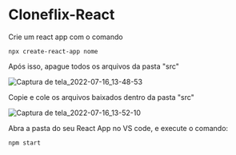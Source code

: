 # Cloneflix-React
Crie um react app com o comando 

```npx create-react-app nome```

Após isso, apague todos os arquivos da pasta "src"

![Captura de tela_2022-07-16_13-48-53](https://user-images.githubusercontent.com/84055744/179364360-3340168d-6c32-41d6-ab97-36c63224c4a4.png)

Copie e cole os arquivos baixados dentro da pasta "src"

![Captura de tela_2022-07-16_13-52-10](https://user-images.githubusercontent.com/84055744/179364481-8afca7b7-f10b-4f8c-9149-df0e58ce0651.png)

Abra a pasta do seu React App no VS code, e execute o comando: 

```npm start```
